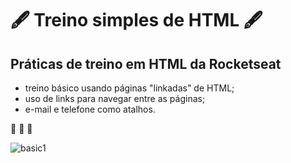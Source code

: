 # 🖋️ Treino simples de HTML 🖋️
## Práticas de treino em HTML da Rocketseat

* treino básico usando páginas "linkadas" de HTML;
* uso de links para navegar entre as páginas;
* e-mail e telefone como atalhos.

🚀 🚀 🚀

![basic1](https://user-images.githubusercontent.com/82122343/129429893-584b008d-7068-4650-a90c-19a655025be2.png)

